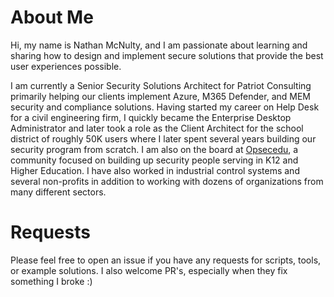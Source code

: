 # 
# About Me
Hi, my name is Nathan McNulty, and I am passionate about learning and sharing how to design and implement secure solutions that provide the best user experiences possible.

I am currently a Senior Security Solutions Architect for Patriot Consulting primarily helping our clients implement Azure, M365 Defender, and MEM security and compliance solutions. Having started my career on Help Desk for a civil engineering firm, I quickly became the Enterprise Desktop Administrator and later took a role as the Client Architect for the school district of roughly 50K users where I later spent several years building our security program from scratch. I am also on the board at [Opsecedu](https://www.opsecedu.com), a community focused on building up security people serving in K12 and Higher Education. I have also worked in industrial control systems and several non-profits in addition to working with dozens of organizations from many different sectors.

# 
# Requests
Please feel free to open an issue if you have any requests for scripts, tools, or example solutions. I also welcome PR's, especially when they fix something I broke :)
